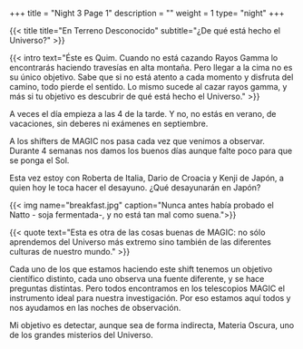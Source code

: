 +++
title = "Night 3 Page 1"
description = ""
weight = 1
type= "night"
+++

{{< title
    title="En Terreno Desconocido"
    subtitle="¿De qué está hecho el Universo?" >}}

{{< intro
    text="Éste es Quim. Cuando no está cazando Rayos Gamma lo encontrarás haciendo travesías en alta montaña. Pero llegar a la cima no es su único objetivo. Sabe que si no está atento a cada momento y disfruta del camino, todo pierde el sentido. Lo mismo sucede al cazar rayos gamma, y más si tu objetivo es descubrir de qué está hecho el Universo." >}}

A veces el día empieza a las 4 de la tarde. Y no, no estás en verano, de vacaciones, sin deberes ni exámenes en septiembre.

A los shifters de MAGIC nos pasa cada vez que venimos a observar. Durante 4 semanas nos damos los buenos días aunque falte poco para que se ponga el Sol.

Esta vez estoy con Roberta de Italia, Dario de Croacia y Kenji de Japón, a quien hoy le toca hacer el desayuno. ¿Qué desayunarán en Japón?

{{< img name="breakfast.jpg" caption="Nunca antes había probado el Natto - soja fermentada-, y no está tan mal como suena.">}}

{{< quote
    text="Esta es otra de las cosas buenas de MAGIC: no sólo aprendemos del Universo más extremo sino también de las diferentes culturas de nuestro mundo." >}}

Cada uno de los que estamos haciendo este shift tenemos un objetivo científico distinto, cada uno observa una fuente diferente, y se hace preguntas distintas. Pero todos encontramos en los telescopios MAGIC el instrumento ideal para nuestra investigación. Por eso estamos aquí todos y nos ayudamos en las noches de observación.

Mi objetivo es detectar, aunque sea de forma indirecta, Materia Oscura, uno de los grandes misterios del Universo.
